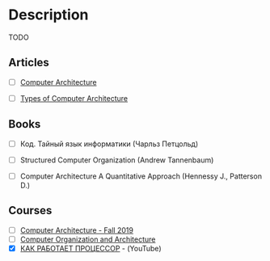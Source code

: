 # Description

TODO


## Articles

- [ ] [Computer Architecture](https://informationq.com/computer-architecture/)
- [ ] [Types of Computer Architecture](https://www.educba.com/types-of-computer-architecture/)


## Books

- [ ] Код. Тайный язык информатики (Чарльз Петцольд)
- [ ] Structured Computer Organization (Andrew Tannenbaum)
- [ ] Computer Architecture A Quantitative Approach (Hennessy J., Patterson D.)


## Courses

- [ ] [Computer Architecture - Fall 2019](https://youtube.com/playlist?list=PL5Q2soXY2Zi-DyoI3HbqcdtUm9YWRR_z-)
- [ ] [Computer Organization and Architecture](https://youtube.com/playlist?list=PLxCzCOWd7aiHMonh3G6QNKq53C6oNXGrX)
- [x] [КАК РАБОТАЕТ ПРОЦЕССОР](https://youtu.be/RwSLO953anc) - (YouTube)
